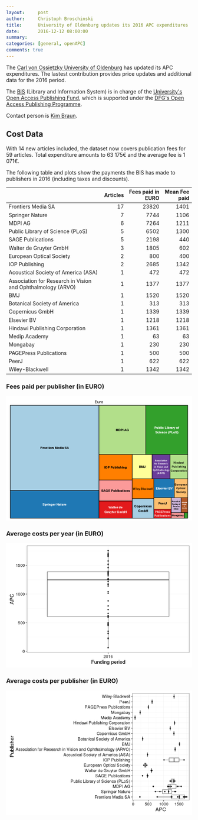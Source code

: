 ```yaml
---
layout:     post
author:     Christoph Broschinski
title:      University of Oldenburg updates its 2016 APC expenditures
date:       2016-12-12 08:00:00
summary:    
categories: [general, openAPC]
comments: true
---
```





The [Carl von Ossietzky University of Oldenburg](https://www.uni-oldenburg.de/en/) has updated its APC expenditures. The lastest contribution provides price updates and additional data for the 2016 period.

The [BIS](http://www.bis.uni-oldenburg.de/en/bishome/) (Library and Information System) is in charge of the [University's Open Access Publishing Fund](http://www.bis.uni-oldenburg.de/en/teachingresearchingpublishing/publishing/openaccesspublishing/open-access-publication-fund/), which is supported under the [DFG's Open Access Publishing Programme](http://www.dfg.de/en/research_funding/programmes/infrastructure/lis/funding_opportunities/open_access/).

Contact person is [Kim Braun](mailto:kim.braun@uni-oldenburg.de).

## Cost Data



With 14 new articles included, the dataset now covers publication fees for 59 articles. Total expenditure amounts to 63 175€ and the average fee is 1 071€.

The following table and plots show the payments the BIS has made to publishers in 2016 (including taxes and discounts).


|                                                            | Articles| Fees paid in EURO| Mean Fee paid|
|:-----------------------------------------------------------|--------:|-----------------:|-------------:|
|Frontiers Media SA                                          |       17|             23820|          1401|
|Springer Nature                                             |        7|              7744|          1106|
|MDPI AG                                                     |        6|              7264|          1211|
|Public Library of Science (PLoS)                            |        5|              6502|          1300|
|SAGE Publications                                           |        5|              2198|           440|
|Walter de Gruyter GmbH                                      |        3|              1805|           602|
|European Optical Society                                    |        2|               800|           400|
|IOP Publishing                                              |        2|              2685|          1342|
|Acoustical Society of America (ASA)                         |        1|               472|           472|
|Association for Research in Vision and Ophthalmology (ARVO) |        1|              1377|          1377|
|BMJ                                                         |        1|              1520|          1520|
|Botanical Society of America                                |        1|               313|           313|
|Copernicus GmbH                                             |        1|              1339|          1339|
|Elsevier BV                                                 |        1|              1218|          1218|
|Hindawi Publishing Corporation                              |        1|              1361|          1361|
|Medip Academy                                               |        1|                63|            63|
|Mongabay                                                    |        1|               230|           230|
|PAGEPress Publications                                      |        1|               500|           500|
|PeerJ                                                       |        1|               622|           622|
|Wiley-Blackwell                                             |        1|              1342|          1342|

### Fees paid per publisher (in EURO)

![plot of chunk tree_oldenburg_2016_12_12_full](/figure/tree_oldenburg_2016_12_12_full-1.png)

###  Average costs per year (in EURO)

![plot of chunk box_oldenburg_2016_12_12_year_full](/figure/box_oldenburg_2016_12_12_year_full-1.png)

###  Average costs per publisher (in EURO)

![plot of chunk box_oldenburg_2016_12_12_publisher_full](/figure/box_oldenburg_2016_12_12_publisher_full-1.png)
